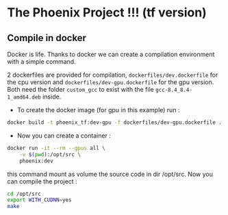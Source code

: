 # The Phoenix Project !!! (tf version)

## Compile in docker
Docker is life. Thanks to docker we can create a compilation environment with a simple command.

2 dockerfiles are provided for compilation, `dockerfiles/dev.dockerfile` for the cpu version and `dockerfiles/dev-gpu.dockerfile` for the gpu version.
Both need the folder `custom_gcc` to exist with the file `gcc-8.4_8.4-1_amd64.deb` inside.

- To create the docker image (for gpu in this example) run :
```bash
docker build -t phoenix_tf:dev-gpu -f dockerfiles/dev-gpu.dockerfile .
```

- Now you can create a container :
```bash
docker run -it --rm --gpus all \
	-v $(pwd):/opt/src \
	phoenix:dev
```

this command mount as volume the source code in dir /opt/src. Now you can compile the project :
```bash
cd /opt/src
export WITH_CUDNN=yes
make 
```
